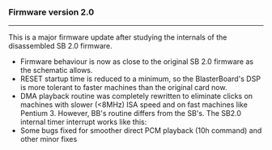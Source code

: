 ### Firmware version 2.0
---

This is a major firmware update after studying the internals of the disassembled SB 2.0 firmware. 

* Firmware behaviour is now as close to the original SB 2.0 firmware as the schematic allows.
* RESET startup time is reduced to a minimum, so the BlasterBoard's DSP is more tolerant to faster machines than the original card now.
* DMA playback routine was completely rewritten to eliminate clicks on machines with slower (<8MHz) ISA speed and on fast machines like Pentium 3. However, BB's routine differs from the SB's. The SB2.0 internal timer interrupt works like this:
* Some bugs fixed for smoother direct PCM playback (10h command) and other minor fixes



	





